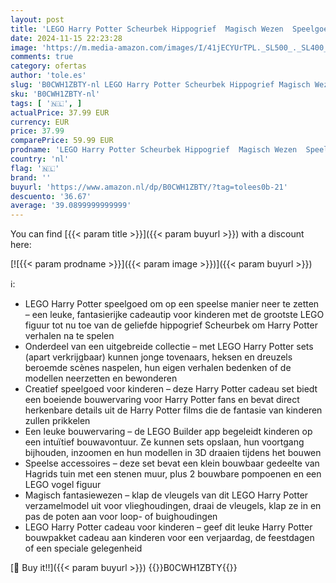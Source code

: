 ```yaml
---
layout: post
title: 'LEGO Harry Potter Scheurbek Hippogrief  Magisch Wezen  Speelgoed Dier  Rollenspellen Bouwpakket voor Kinderen  Cadeau voor Jongens  Meisjes en Fans 76427'
date: 2024-11-15 22:23:28
image: 'https://m.media-amazon.com/images/I/41jECYUrTPL._SL500_._SL400_.jpg'
comments: true
category: ofertas
author: 'tole.es'
slug: 'B0CWH1ZBTY-nl LEGO Harry Potter Scheurbek Hippogrief Magisch Wezen...'
sku: 'B0CWH1ZBTY-nl'
tags: [ '🇳🇱', ]
actualPrice: 37.99 EUR
currency: EUR
price: 37.99
comparePrice: 59.99 EUR
prodname: 'LEGO Harry Potter Scheurbek Hippogrief  Magisch Wezen  Speelgoed Dier  Rollenspellen Bouwpakket voor Kinderen  Cadeau voor Jongens  Meisjes en Fans 76427'
country: 'nl'
flag: '🇳🇱'
brand: ''
buyurl: 'https://www.amazon.nl/dp/B0CWH1ZBTY/?tag=tolees0b-21'
descuento: '36.67'
average: '39.0899999999999'
---
```


You can find [{{< param title >}}]({{< param buyurl >}}) with a discount here:

[![{{< param prodname >}}]({{< param image >}})]({{< param buyurl >}})

ℹ️:

- LEGO Harry Potter speelgoed om op een speelse manier neer te zetten – een leuke, fantasierijke cadeautip voor kinderen met de grootste LEGO figuur tot nu toe van de geliefde hippogrief Scheurbek om Harry Potter verhalen na te spelen
- Onderdeel van een uitgebreide collectie – met LEGO Harry Potter sets (apart verkrijgbaar) kunnen jonge tovenaars, heksen en dreuzels beroemde scènes naspelen, hun eigen verhalen bedenken of de modellen neerzetten en bewonderen
- Creatief speelgoed voor kinderen – deze Harry Potter cadeau set biedt een boeiende bouwervaring voor Harry Potter fans en bevat direct herkenbare details uit de Harry Potter films die de fantasie van kinderen zullen prikkelen
- Een leuke bouwervaring – de LEGO Builder app begeleidt kinderen op een intuïtief bouwavontuur. Ze kunnen sets opslaan, hun voortgang bijhouden, inzoomen en hun modellen in 3D draaien tijdens het bouwen
- Speelse accessoires – deze set bevat een klein bouwbaar gedeelte van Hagrids tuin met een stenen muur, plus 2 bouwbare pompoenen en een LEGO vogel figuur
- Magisch fantasiewezen – klap de vleugels van dit LEGO Harry Potter verzamelmodel uit voor vlieghoudingen, draai de vleugels, klap ze in en pas de poten aan voor loop- of buighoudingen
- LEGO Harry Potter cadeau voor kinderen – geef dit leuke Harry Potter bouwpakket cadeau aan kinderen voor een verjaardag, de feestdagen of een speciale gelegenheid

[🛒 Buy it!!]({{< param buyurl >}})
{{<world>}}B0CWH1ZBTY{{</world>}}

